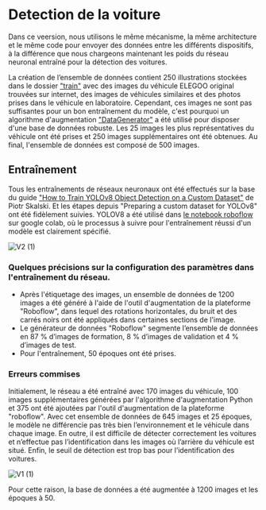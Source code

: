 # Detection de la voiture

Dans ce veersion, nous utilisons le même mécanisme, la même architecture et le même code pour envoyer des données entre les différents dispositifs, à la différence que nous chargeons maintenant les poids du réseau neuronal entraîné pour la détection des voitures.

La création de l’ensemble de données contient 250 illustrations stockées dans le dossier ["train"](https://drive.google.com/drive/u/2/folders/1B2gjhMdKPoxeWlDchPq-U7RaNp5DSdJj) avec des images du véhicule ELEGOO original trouvées sur internet, des images de véhicules similaires et des photos prises dans le véhicule en laboratoire. Cependant, ces images ne sont pas suffisantes pour un bon entraînement du modèle, c'est pourquoi un algorithme d'augmentation ["DataGenerator"](https://github.com/vanessalopeznr/Voiture-autonome-ELEGOO/blob/main/Version%202.0%20-%20Voiture%20/Entra%C3%AEnement%20%20voiture/DataGenerator.py) a été utilisé pour disposer d'une base de données robuste. Les 25 images les plus représentatives du véhicule ont été prises et 250 images supplémentaires ont été obtenues. Au final, l'ensemble de données est composé de 500 images.

## Entraînement

Tous les entraînements de réseaux neuronaux ont été effectués sur la base du guide ["How to Train YOLOv8 Object Detection on a Custom Dataset"](https://blog.roboflow.com/how-to-train-yolov8-on-a-custom-dataset/) de Piotr Skalski. Et les étapes depuis "Preparing a custom dataset for YOLOv8" ont été fidèlement suivies. YOLOV8 a été utilisé dans [le notebook roboflow](https://colab.research.google.com/github/roboflow-ai/notebooks/blob/main/notebooks/train-yolov8-object-detection-on-custom-dataset.ipynb?ref=blog.roboflow.com) sur google colab, où le processus à suivre pour l'entraînement réussi d'un modèle est clairement spécifié.

![V2 (1)](https://github.com/vanessalopeznr/Voiture-autonome-ELEGOO/assets/123451768/e2996ffb-fa18-4099-9d76-216a7194bd22)

### Quelques précisions sur la configuration des paramètres dans l'entraînement du réseau.

- Après l'étiquetage des images, un ensemble de données de 1200 images a été généré à l'aide de l'outil d'augmentation de la plateforme "Roboflow", dans lequel des rotations horizontales, du bruit et des carrés noirs ont été appliqués dans certaines sections de l'image.
- Le générateur de données "Roboflow" segmente l’ensemble de données en 87 % d’images de formation, 8 % d’images de validation et 4 % d’images de test.
- Pour l'entraînement, 50 époques ont été prises.

### Erreurs commises

Initialement, le réseau a été entraîné avec 170 images du véhicule, 100 images supplémentaires générées par l'algorithme d'augmentation Python et 375 ont été ajoutées par l'outil d'augmentation de la plateforme "roboflow". Avec cet ensemble de données de 645 images et 25 époques, le modèle ne différencie pas très bien l’environnement et le véhicule dans chaque image. En outre, il est difficile de détecter correctement les voitures et n’effectue pas l’identification dans les images où l’arrière du véhicule est situé. Enfin, le seuil de détection est trop bas pour l’identification des voitures.

![V1 (1)](https://github.com/vanessalopeznr/Voiture-autonome-ELEGOO/assets/123451768/148ae198-16d4-4c1c-98f9-4850ae1da405)

Pour cette raison, la base de données a été augmentée à 1200 images et les époques à 50.

